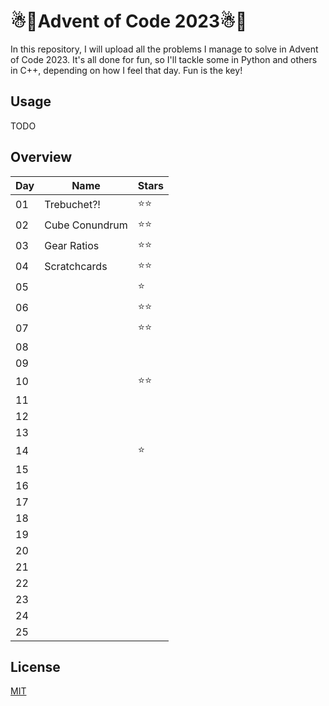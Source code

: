 # ☃🎅Advent of Code 2023☃🎅

In this repository, I will upload all the problems I manage to solve in Advent of Code 2023. It's all done for fun, so I'll tackle some in Python and others in C++, depending on how I feel that day. Fun is the key!

## Usage

TODO

## Overview

| Day | Name           | Stars |
| --- | -------------- | ----- |
| 01  | Trebuchet?!    | ⭐⭐  |
| 02  | Cube Conundrum | ⭐⭐  |
| 03  | Gear Ratios    | ⭐⭐  |
| 04  | Scratchcards   | ⭐⭐  |
| 05  |                | ⭐   |
| 06  |                | ⭐⭐  |
| 07  |                | ⭐⭐  |
| 08  |                |       |
| 09  |                |       |
| 10  |                | ⭐⭐  |
| 11  |                |       |
| 12  |                |       |
| 13  |                |       |
| 14  |                | ⭐ |
| 15  |                |       |
| 16  |                |       |
| 17  |                |       |
| 18  |                |       |
| 19  |                |       |
| 20  |                |       |
| 21  |                |       |
| 22  |                |       |
| 23  |                |       |
| 24  |                |       |
| 25  |                |       |


## License

[MIT](https://choosealicense.com/licenses/mit/)
